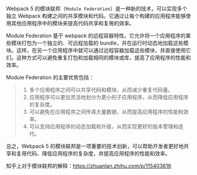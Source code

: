 Webpack 5 的模块联邦（`Module Federation`）是一种新的技术，可以实现多个独立 Webpack 构建之间的共享模块和代码。它通过让每个构建的应用程序能够使用其他应用程序中的模块来提高代码共享和复用的效率。

Module Federation 基于 webpack 的远程容器特性。它允许将一个应用程序的某些模块打包为一个独立的、可远程加载的 bundle，并在运行时动态地加载这些模块。这样，在另一个应用程序中就可以通过远程容器加载这些模块，并直接使用它们。这种方式可以避免重复打包和加载相同的模块或库，提高了应用程序的性能和效率。

Module Federation 的主要优势包括：

> 1. 多个应用程序之间可以共享代码和模块，从而减少重复代码量。
> 2. 应用程序可以更加灵活地划分为更小的子应用程序，从而降低应用程序的复杂度。
> 3. 可以避免在应用程序之间传递大量数据，从而提高应用程序的性能和效率。
> 4. 可以支持应用程序的动态加载和升级，从而实现更好的版本管理和迭代。

总之，Webpack 5 的模块联邦是一项重要的技术创新，可以帮助开发者更好地共享和复用代码、降低应用程序的复杂度，并提高应用程序的性能和效率。

知乎上对于模块联邦的解释：https://zhuanlan.zhihu.com/p/115403616